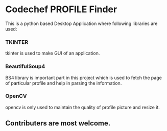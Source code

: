 # Codechef PROFILE Finder

This is a python based Desktop Application where following libraries are used:

### TKINTER
tkinter is used to make GUI of an application.

### BeautifulSoup4
BS4 library is important part in this project which is used to fetch the page of particular profile and help in parsing the information.

### OpenCV
opencv is only used to maintain the quality of profile picture and resize it.


## Contributers are most welcome.
